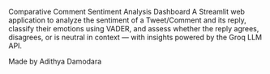 Comparative Comment Sentiment Analysis
 Dashboard
 A Streamlit web application to analyze the sentiment of a Tweet/Comment and its reply, classify their
 emotions using VADER, and assess whether the reply agrees, disagrees, or is neutral in context — with
 insights powered by the Groq LLM API.
 
 Made by Adithya Damodara
